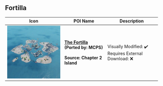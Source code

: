 ##  Fortilla

| Icon | POI Name | Description |
|------|----------|-------------|
|  <img src=".assets/T-Icon-PS-CP-Island_Fortilla_105x105_a.png" width="256"/> | **[The Fortilla](https://github.com/MechanicPlaysFR/Fortnite-UEFN-POIs/blob/a417d1b3e398b3adae16bd7be28bc9b6c0be462d/SpawnerTexts/13_Fortilla_FULL_POI_a63joVRxDPch.txt)**<br>**(Ported by: MCPS)**<br><br>**Source: Chapter 2 Island** | Visually Modified: ✔️<br>Requires External Download: ❌|
